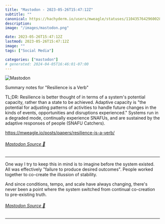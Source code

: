 ```yaml
---
title: "Mastodon - 2023-05-26T15:47:12Z"
subtitle: ""
canonical: https://hachyderm.io/users/mweagle/statuses/110435764296002842
description:
image: "/images/mastodon.png"

date: 2023-05-26T15:47:12Z
lastmod: 2023-05-26T15:47:12Z
image: ""
tags: ["Social Media"]

categories: ["mastodon"]
# generated: 2024-04-05T16:46:01-07:00
---
```

![Mastodon](/images/mastodon.png)

<p>Summary notes for &quot;Resilience is a Verb&quot;</p><p>TL;DR: Resilience is better thought of in terms of a system&#39;s potential capacity, rather than a state to be achieved. Adaptive capacity is &quot;the potential for adjusting patterns of activities to handle future changes in the kinds of events, opportunities and disruptions experienced.&quot; Systems run in a degraded mode, continually experience SNAFUs, and are sustained by the adaptive responses of people (SNAFU Catchers).</p><p><a href="https://mweagle.io/posts/papers/resilience-is-a-verb/" target="_blank" rel="nofollow noopener noreferrer" translate="no"><span class="invisible">https://</span><span class="ellipsis">mweagle.io/posts/papers/resili</span><span class="invisible">ence-is-a-verb/</span></a></p>


###### [Mastodon Source 🐘](https://hachyderm.io/@mweagle/110435764296002842)

___

<p>One way I try to keep this in mind is to imagine before the system existed. All was effectively &quot;failure to produce desired outcomes&quot;. People worked together to co-create the illussion of stability.</p><p>And since conditions, tempo, and scale have always changing, there&#39;s never been a point where the system switched from continual co-creation to pre-existing truth.</p>


###### [Mastodon Source 🐘](https://hachyderm.io/@mweagle/110435845265264321)

___
